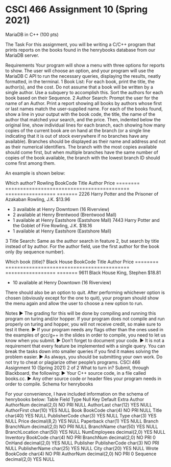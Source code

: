 # CSCI 466 Assignment 10 (Spring 2021)

MariaDB in C++ (100 pts)


The Task
For this assignment, you will be writing a C/C++ program that prints reports on the books found in the henrybooks database from
our MariaDB server.


Requirements
Your program will show a menu with three options for reports to show. The user will choose an option, and your program will use
the MariaDB C API to run the necessary queries, displaying the results, neatly formatted, in the terminal.
1 Book List: For each book, print the title, the author(s), and the cost. Do not assume that a book will be written by a single
author. Use a subquery to accomplish this. Sort the authors for each book based on their Sequence.
2 Author Search: Prompt the user for the name of an Author. Print a report showing all books by authors whose first or last
names match the user-supplied name.
For each of the books found, show a line in your output with the book code, the title, the name of the author that matched
your search, and the price. Then, indented below the original line, show individual lines for each branch, each showing how
many copies of the current book are on hand at the branch (or a single line indicating that it is out of stock everywhere if no
branches have any available). Branches should be displayed as their name and address and not as their numerical identifiers.
The branch with the most copies available should come first, but when multiple branches have the same number of copies
of the book available, the branch with the lowest branch ID should come first among them.

An example is shown below:


Which author? Rowling
BookCode Title Author Price
======== ========================================== ================= =======
2226 Harry Potter and the Prisoner of Azakaban Rowling, J.K. $13.96
- 3 available at Henry Downtown (16 Riverview)
- 2 available at Henry Brentwood (Brentwood Mall)
- 1 available at Henry Eastshore (Eastshore Mall)
7443 Harry Potter and the Goblet of Fire Rowling, J.K. $18.16
- 1 available at Henry Eastshore (Eastshore Mall)


3 Title Search: Same as the author search in feature 2, but search by title instead of by author. For the author field, use the
first author for the book only (by sequence number).


Which book (title)? Black House
BookCode Title Author Price
======== ========================================== ================= =======
9611 Black House King, Stephen $18.81
- 10 available at Henry Downtown (16 Riverview)


There should also be an option to quit. After performing whichever option is chosen (obviously except for the one to quit), your
program should show the menu again and allow the user to choose a new option to run.


Notes
▶ The grading for this will be done by compiling and running this program on turing and/or hopper. If your program does not
compile and run properly on turing and hopper, you will not receive credit, so make sure to test it there.
▶ If your program needs any flags other than the ones used in the examples of gcc/g++ in the slides in order to compile, you
need to let us know when you submit.
▶ Don’t forget to document your code.
▶ It is not a requirement that every feature be implemented with a single query. You can break the tasks down into smaller
queries if you find it makes solving the problem easier.
▶ As always, you should be submitting your own work. Do not try to cheat or plagiarize other people’s programs.
CSCI 466 Assignment 10 (Spring 2021) 2 of 2
What to turn in?
Submit, through Blackboard, the following:
▶ Your C++ source code, in a file called books.cc.
▶ Any other source code or header files your program needs in order to compile.
Schema for henrybooks


For your convenience, I have included information on the schema of henrybooks below:
Table Field Type Null Key Default Extra
Author AuthorNum decimal(2,0) NO PRI NULL
AuthorLast char(12) YES NULL
AuthorFirst char(10) YES NULL
Book BookCode char(4) NO PRI NULL
Title char(40) YES NULL
PublisherCode char(3) YES NULL
Type char(3) YES NULL
Price decimal(8,2) YES NULL
Paperback char(1) YES NULL
Branch BranchNum decimal(2,0) NO PRI NULL
BranchName char(50) YES NULL
BranchLocation char(50) YES NULL
NumEmployees decimal(2,0) YES NULL
Inventory BookCode char(4) NO PRI
BranchNum decimal(2,0) NO PRI 0
OnHand decimal(2,0) YES NULL
Publisher PublisherCode char(3) NO PRI NULL
PublisherName char(25) YES NULL
City char(20) YES NULL
Wrote BookCode char(4) NO PRI
AuthorNum decimal(2,0) NO PRI 0
Sequence decimal(2,0) YES NULL
